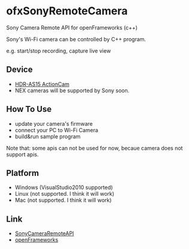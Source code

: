 ofxSonyRemoteCamera
===================

Sony Camera Remote API for openFrameworks (c++)

Sony's Wi-Fi camera can be controlled by C++ program.

e.g. start/stop recording, capture live view

Device
----------
- [HDR-AS15 ActionCam](http://camera.developer.sony.com/ "HDR-AS15 ActionCam")
- NEX cameras will be supported by Sony soon.

How To Use
----------
- update your camera's firmware
- connect your PC to Wi-Fi Camera
- build&run sample program

Note that: some apis can not be used for now, becaue camera does not support apis.

Platform
----------
- Windows (VisualStudio2010 supported) 
- Linux (not supported. I think it will work) 
- Mac (not supported. I think it will work) 

Link
----------
- [SonyCameraRemoteAPI](http://camera.developer.sony.com/ "Sony Camera Remote API")
- [openFrameworks](http://www.openframeworks.cc/ "openFrameworks")
